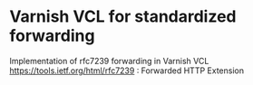 
Varnish VCL for standardized forwarding
=======================================
Implementation of rfc7239 forwarding in Varnish VCL
https://tools.ietf.org/html/rfc7239 : Forwarded HTTP Extension



